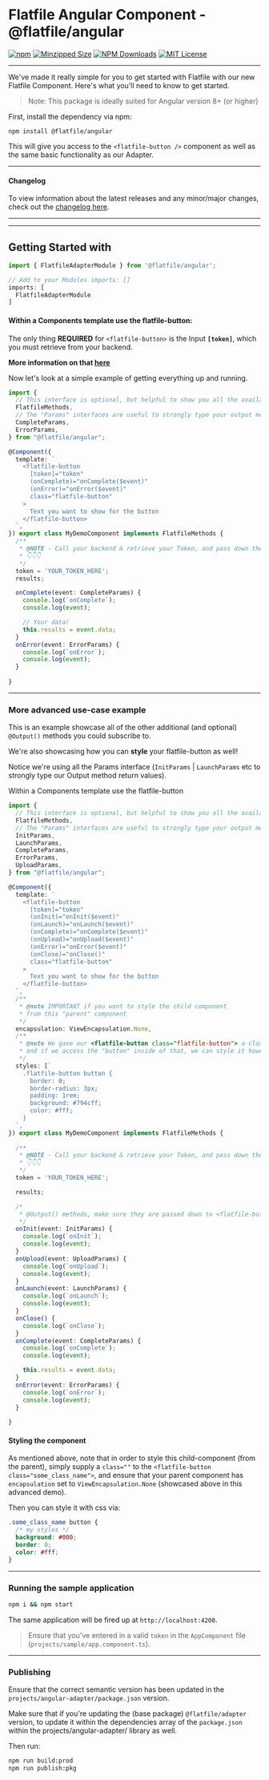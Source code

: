 # Flatfile Angular Component - @flatfile/angular

[![npm](https://img.shields.io/npm/v/@flatfile/angular.svg?label=npm%20version&color=2EBF6A&style=for-the-badge)](https://www.npmjs.com/@flatfile/angular)
[![Minzipped Size](https://img.shields.io/bundlephobia/minzip/@flatfile/angular?color=794cff&style=for-the-badge)](https://bundlephobia.com/result?p=@flatfile/angular)
[![NPM Downloads](https://img.shields.io/npm/dw/@flatfile/angular.svg?color=8c66ff&style=for-the-badge)](https://www.npmjs.com/@flatfile/angular)
[![MIT License](https://img.shields.io/badge/license-MIT-blue.svg?style=for-the-badge&color=794cff)](/LICENSE)

---

We've made it really simple for you to get started with Flatfile with our new Flatfile Component. Here's what you'll need to know to get started.

> Note: This package is ideally suited for Angular version 8+ (or higher)

First, install the dependency via npm:

`npm install @flatfile/angular`

This will give you access to the `<flatfile-button />` component as well as the same basic functionality as our Adapter.

---

#### Changelog

To view information about the latest releases and any minor/major changes, check out the [changelog here](./CHANGELOG.md).

---

<!-- ## Codesandbox Demo

Try it for yourself in the [CodesandBox here](https://codesandbox.io/s/flatfile-angular-demo-w10yx?file=/src/app/app.component.ts). -->

---

## Getting Started with <flatfile-button>

```ts
import { FlatfileAdapterModule } from '@flatfile/angular';

// Add to your Modules imports: []
imports: [
  FlatfileAdapterModule
]
```

#### Within a Components template use the flatfile-button:

The only thing **REQUIRED** for `<flatfile-button>` is the Input **`[token]`**, which you must retrieve from your backend. 

**More information on that [here](https://flatfile.com/docs/implementing-embeds/)**

Now let's look at a simple example of getting everything up and running.

```ts
import {
  // This interface is optional, but helpful to show you all the available required & optional inputs/outputs available to you
  FlatfileMethods,
  // The "Params" interfaces are useful to strongly type your output methods
  CompleteParams, 
  ErrorParams,
} from "@flatfile/angular";

@Component({
  template: `
    <flatfile-button
      [token]="token"
      (onComplete)="onComplete($event)"
      (onError)="onError($event)"
      class="flatfile-button"
    >
      Text you want to show for the button
    </flatfile-button>
  `,
}) export class MyDemoComponent implements FlatfileMethods {
  /**
   * @NOTE - Call your backend & retrieve your Token, and pass down the license key
   * 👇👇👇
   */
  token = 'YOUR_TOKEN_HERE';
  results;

  onComplete(event: CompleteParams) {
    console.log(`onComplete`);
    console.log(event);

    // Your data!
    this.results = event.data;
  }
  onError(event: ErrorParams) {
    console.log(`onError`);
    console.log(event);
  }
  
}
```

---

### More advanced use-case example

This is an example showcase all of the other additional (and optional) `@Output()` methods you could subscribe to.

We're also showcasing how you can **style** your flatfile-button as well!

Notice we're using all the Params interface (`InitParams` | `LaunchParams` etc to strongly type our Output method return values).

Within a Components template use the flatfile-button

```ts
import {
  // This interface is optional, but helpful to show you all the available required & optional inputs/outputs available to you
  FlatfileMethods,
  // The "Params" interfaces are useful to strongly type your output methods
  InitParams,
  LaunchParams,
  CompleteParams,
  ErrorParams,
  UploadParams,
} from "@flatfile/angular";

@Component({
  template: `
    <flatfile-button
      [token]="token"
      (onInit)="onInit($event)"
      (onLaunch)="onLaunch($event)"
      (onComplete)="onComplete($event)"
      (onUpload)="onUpload($event)"
      (onError)="onError($event)"
      (onClose)="onClose()"
      class="flatfile-button"
    >
      Text you want to show for the button
    </flatfile-button>
  `,
  /**
   * @note IMPORTANT if you want to style the child component
   * from this "parent" component
   */
  encapsulation: ViewEncapsulation.None,
  /**
   * @note We gave our <flatfile-button class="flatfile-button"> a class,
   * and if we access the "button" inside of that, we can style it however we want!
   */
  styles: [`
    .flatfile-button button {
      border: 0;
      border-radius: 3px;
      padding: 1rem;
      background: #794cff;
      color: #fff;
    }
  `,
}) export class MyDemoComponent implements FlatfileMethods {
  
  /**
   * @NOTE - Call your backend & retrieve your Token, and pass down the license key
   * 👇👇👇
   */
  token = 'YOUR_TOKEN_HERE';

  results;

  /*
   * @Output() methods, make sure they are passed down to <flatfile-button>
   */
  onInit(event: InitParams) {
    console.log(`onInit`);
    console.log(event);
  }
  onUpload(event: UploadParams) {
    console.log(`onUpload`);
    console.log(event);
  }
  onLaunch(event: LaunchParams) {
    console.log(`onLaunch`);
    console.log(event);
  }
  onClose() {
    console.log(`onClose`);
  }
  onComplete(event: CompleteParams) {
    console.log(`onComplete`);
    console.log(event);

    this.results = event.data;
  }
  onError(event: ErrorParams) {
    console.log(`onError`);
    console.log(event);
  }
  
}
```

#### Styling the component

As mentioned above, note that in order to style this child-component (from the parent), simply supply a `class=""` to the `<flatfile-button class="some_class_name">`, and ensure that your parent component has `encapsulation` set to `ViewEncapsulation.None` (showcased above in this advanced demo). 

Then you can style it with css via:

```css
.some_class_name button { 
  /* my styles */ 
  background: #000;
  border: 0;
  color: #fff;
}
```

---

### Running the sample application

```bash
npm i && npm start
```

The same application will be fired up at `http://localhost:4200`.

> Ensure that you've entered in a valid `token` in the `AppComponent` file (`projects/sample/app.component.ts`).

---

### Publishing

Ensure that the correct semantic version has been updated in the `projects/angular-adapter/package.json` version.

Make sure that if you're updating the (base package) `@flatfile/adapter` version, to update it within the dependencies array of the `package.json` within the projects/angular-adapter/ library as well.

Then run:

```bash
npm run build:prod
npm run publish:pkg
```
